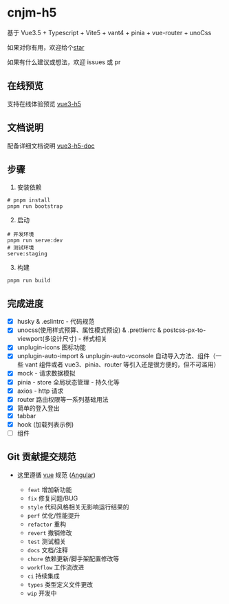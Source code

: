# cnjm-h5

基于 Vue3.5 + Typescript + Vite5 + vant4 + pinia + vue-router + unoCss

如果对你有用，欢迎给个[star](https://github.com/cnjm/cnjm-vue3-h5)

如果有什么建议或想法，欢迎 issues 或 pr

## 在线预览

支持在线体验预览 [vue3-h5](https://cnjm.top/vue3-h5)

## 文档说明

配备详细文档说明 [vue3-h5-doc](https://cnjm.top/vue3-h5-doc)

## 步骤

1. 安装依赖

```shell
# pnpm install
pnpm run bootstrap
```

2. 启动

```shell
# 开发环境
pnpm run serve:dev
# 测试环境
serve:staging
```

3. 构建

```shell
pnpm run build
```

## 完成进度

- [x] husky & .eslintrc - 代码规范
- [x] unocss(使用样式预算、属性模式预设) & .prettierrc & postcss-px-to-viewport(多设计尺寸) - 样式相关
- [x] unplugin-icons 图标功能
- [x] unplugin-auto-import & unplugin-auto-vconsole 自动导入方法、组件（一些 vant 组件或者 vue3、pinia、router 等引入还是很方便的，但不可滥用）
- [x] mock - 请求数据模拟
- [x] pinia - store 全局状态管理 - 持久化等
- [x] axios - http 请求
- [x] router 路由权限等一系列基础用法
- [x] 简单的登入登出
- [x] tabbar
- [x] hook (加载列表示例)
- [ ] 组件

## Git 贡献提交规范

- 这里遵循 [vue](https://github.com/vuejs/vue/blob/dev/.github/COMMIT_CONVENTION.md) 规范 ([Angular](https://github.com/conventional-changelog/conventional-changelog/tree/master/packages/conventional-changelog-angular))

  - `feat` 增加新功能
  - `fix` 修复问题/BUG
  - `style` 代码风格相关无影响运行结果的
  - `perf` 优化/性能提升
  - `refactor` 重构
  - `revert` 撤销修改
  - `test` 测试相关
  - `docs` 文档/注释
  - `chore` 依赖更新/脚手架配置修改等
  - `workflow` 工作流改进
  - `ci` 持续集成
  - `types` 类型定义文件更改
  - `wip` 开发中
